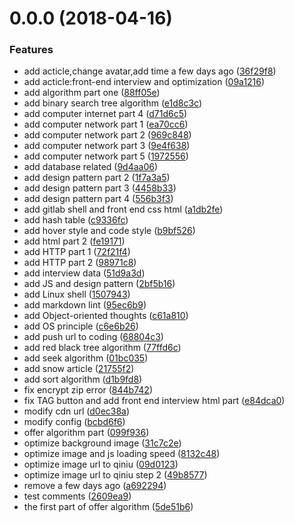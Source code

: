 <a name="0.0.0"></a>
# 0.0.0 (2018-04-16)


### Features

* add acticle,change avatar,add time a few days ago ([36f29f8](https://github.com/towavephone/TowavePhoneBlog/commit/36f29f8))
* add acticle:front-end interview and optimization ([09a1216](https://github.com/towavephone/TowavePhoneBlog/commit/09a1216))
* add algorithm part one ([88ff05e](https://github.com/towavephone/TowavePhoneBlog/commit/88ff05e))
* add binary search tree algorithm ([e1d8c3c](https://github.com/towavephone/TowavePhoneBlog/commit/e1d8c3c))
* add computer internet part 4 ([d71d6c5](https://github.com/towavephone/TowavePhoneBlog/commit/d71d6c5))
* add computer network part 1 ([ea70cc6](https://github.com/towavephone/TowavePhoneBlog/commit/ea70cc6))
* add computer network part 2 ([969c848](https://github.com/towavephone/TowavePhoneBlog/commit/969c848))
* add computer network part 3 ([9e4f638](https://github.com/towavephone/TowavePhoneBlog/commit/9e4f638))
* add computer network part 5 ([1972556](https://github.com/towavephone/TowavePhoneBlog/commit/1972556))
* add database related ([9d4aa06](https://github.com/towavephone/TowavePhoneBlog/commit/9d4aa06))
* add design pattern part 2 ([1f7a3a5](https://github.com/towavephone/TowavePhoneBlog/commit/1f7a3a5))
* add design pattern part 3 ([4458b33](https://github.com/towavephone/TowavePhoneBlog/commit/4458b33))
* add design pattern part 4 ([556b3f3](https://github.com/towavephone/TowavePhoneBlog/commit/556b3f3))
* add gitlab shell and front end css html ([a1db2fe](https://github.com/towavephone/TowavePhoneBlog/commit/a1db2fe))
* add hash table ([c9336fc](https://github.com/towavephone/TowavePhoneBlog/commit/c9336fc))
* add hover style and code style ([b9bf526](https://github.com/towavephone/TowavePhoneBlog/commit/b9bf526))
* add html part 2 ([fe19171](https://github.com/towavephone/TowavePhoneBlog/commit/fe19171))
* add HTTP part 1 ([72f21f4](https://github.com/towavephone/TowavePhoneBlog/commit/72f21f4))
* add HTTP part 2 ([98971c8](https://github.com/towavephone/TowavePhoneBlog/commit/98971c8))
* add interview data ([51d9a3d](https://github.com/towavephone/TowavePhoneBlog/commit/51d9a3d))
* add JS and design pattern ([2bf5b16](https://github.com/towavephone/TowavePhoneBlog/commit/2bf5b16))
* add Linux shell ([1507943](https://github.com/towavephone/TowavePhoneBlog/commit/1507943))
* add markdown lint ([95ec6b9](https://github.com/towavephone/TowavePhoneBlog/commit/95ec6b9))
* add Object-oriented thoughts ([c61a810](https://github.com/towavephone/TowavePhoneBlog/commit/c61a810))
* add OS principle ([c6e6b26](https://github.com/towavephone/TowavePhoneBlog/commit/c6e6b26))
* add push url to coding ([68804c3](https://github.com/towavephone/TowavePhoneBlog/commit/68804c3))
* add red black tree algorithm ([77ffd6c](https://github.com/towavephone/TowavePhoneBlog/commit/77ffd6c))
* add seek algorithm ([01bc035](https://github.com/towavephone/TowavePhoneBlog/commit/01bc035))
* add snow article ([21755f2](https://github.com/towavephone/TowavePhoneBlog/commit/21755f2))
* add sort algorithm ([d1b9fd8](https://github.com/towavephone/TowavePhoneBlog/commit/d1b9fd8))
* fix encrypt zip error ([844b742](https://github.com/towavephone/TowavePhoneBlog/commit/844b742))
* fix TAG button and add front end interview html part ([e84dca0](https://github.com/towavephone/TowavePhoneBlog/commit/e84dca0))
* modify cdn url ([d0ec38a](https://github.com/towavephone/TowavePhoneBlog/commit/d0ec38a))
* modify config ([bcbd6f6](https://github.com/towavephone/TowavePhoneBlog/commit/bcbd6f6))
* offer algorithm part ([099f936](https://github.com/towavephone/TowavePhoneBlog/commit/099f936))
* optimize background image ([31c7c2e](https://github.com/towavephone/TowavePhoneBlog/commit/31c7c2e))
* optimize image and js loading speed ([8132c48](https://github.com/towavephone/TowavePhoneBlog/commit/8132c48))
* optimize image url to qiniu ([09d0123](https://github.com/towavephone/TowavePhoneBlog/commit/09d0123))
* optimize image url to qiniu step 2 ([49b8577](https://github.com/towavephone/TowavePhoneBlog/commit/49b8577))
* remove a few days ago ([a692294](https://github.com/towavephone/TowavePhoneBlog/commit/a692294))
* test comments ([2609ea9](https://github.com/towavephone/TowavePhoneBlog/commit/2609ea9))
* the first part of offer algorithm ([5de51b6](https://github.com/towavephone/TowavePhoneBlog/commit/5de51b6))



